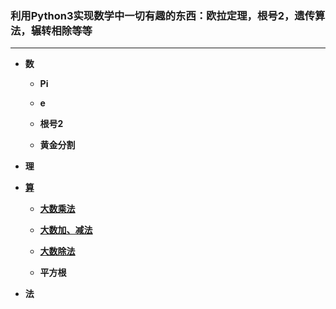 ### 利用Python3实现数学中一切有趣的东西：欧拉定理，根号2，遗传算法，辗转相除等等

--------

* **数**

  + **Pi**
  
  + **e**
  
  + **根号2**
  
  + **黄金分割**

* **理**



* **[算](https://github.com/Anfany/Playing_Math_with_Python3/tree/master/computer)**

   + **[大数乘法](https://github.com/Anfany/Playing_Math_with_Python3/blob/master/computer/big_number_product.py)**
   
   + **[大数加、减法](https://github.com/Anfany/Playing_Math_with_Python3/blob/master/computer/big_number_sub_add.py)**
   
   + **[大数除法](https://github.com/Anfany/Playing_Math_with_Python3/blob/master/computer/big_number_division.py)**
   

   
   

   + **平方根**

* **法**
